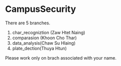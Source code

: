# CampusSecurity

There are 5 branches.

1. char_recogniztion (Zaw Htet Naing)
2. comparasion (Khoon Cho Thar)
3. data_analysis(Chaw Su Hlaing)
4. plate_dection(Thuya Htun)

Please work only on brach associated with your name.
